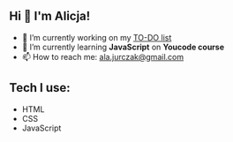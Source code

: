 ## Hi 👋 I'm Alicja!

- 🔭 I’m currently working on my [TO-DO list](https://alajurczak.github.io/to-do-list/)
- 🌱 I’m currently learning **JavaScript** on **Youcode course**
- 📫 How to reach me: ala.jurczak@gmail.com

## Tech I use:
- HTML
- CSS
- JavaScript


<!--
**alajurczak/alajurczak** is a ✨ _special_ ✨ repository because its `README.md` (this file) appears on your GitHub profile.

Here are some ideas to get you started:

- 🔭 I’m currently working on ...
- 🌱 I’m currently learning ...
- 👯 I’m looking to collaborate on ...
- 🤔 I’m looking for help with ...
- 💬 Ask me about ...
- 📫 How to reach me: ...
- 😄 Pronouns: ...
- ⚡ Fun fact: ...
-->
